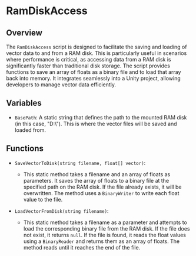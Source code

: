 # RamDiskAccess

## Overview
The `RamDiskAccess` script is designed to facilitate the saving and loading of vector data to and from a RAM disk. This is particularly useful in scenarios where performance is critical, as accessing data from a RAM disk is significantly faster than traditional disk storage. The script provides functions to save an array of floats as a binary file and to load that array back into memory. It integrates seamlessly into a Unity project, allowing developers to manage vector data efficiently.

## Variables
- `BasePath`: A static string that defines the path to the mounted RAM disk (in this case, "D:\\"). This is where the vector files will be saved and loaded from.

## Functions
- `SaveVectorToDisk(string filename, float[] vector)`: 
  - This static method takes a filename and an array of floats as parameters. It saves the array of floats to a binary file at the specified path on the RAM disk. If the file already exists, it will be overwritten. The method uses a `BinaryWriter` to write each float value to the file.

- `LoadVectorFromDisk(string filename)`: 
  - This static method takes a filename as a parameter and attempts to load the corresponding binary file from the RAM disk. If the file does not exist, it returns `null`. If the file is found, it reads the float values using a `BinaryReader` and returns them as an array of floats. The method reads until it reaches the end of the file.